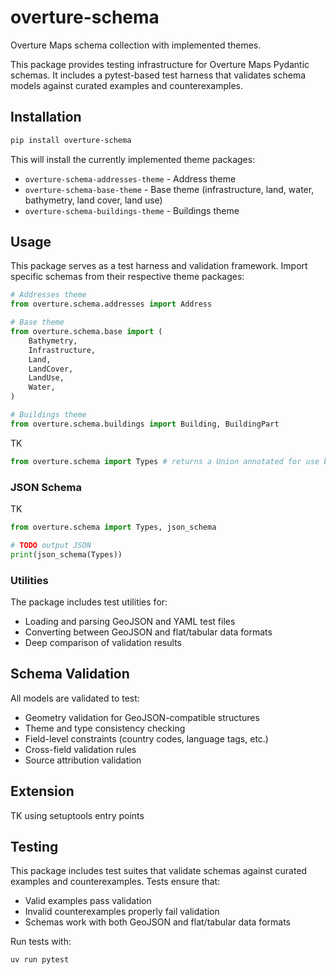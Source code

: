 # overture-schema

Overture Maps schema collection with implemented themes.

This package provides testing infrastructure for Overture Maps Pydantic schemas. It includes a pytest-based test harness that validates schema models against curated examples and counterexamples.

## Installation

```bash
pip install overture-schema
```

This will install the currently implemented theme packages:

- `overture-schema-addresses-theme` - Address theme
- `overture-schema-base-theme` - Base theme (infrastructure, land, water, bathymetry, land cover, land use)
- `overture-schema-buildings-theme` - Buildings theme

## Usage

This package serves as a test harness and validation framework. Import specific schemas from their
respective theme packages:

```python
# Addresses theme
from overture.schema.addresses import Address

# Base theme
from overture.schema.base import (
    Bathymetry,
    Infrastructure,
    Land,
    LandCover,
    LandUse,
    Water,
)

# Buildings theme
from overture.schema.buildings import Building, BuildingPart
```

TK

```python
from overture.schema import Types # returns a Union annotated for use by Pydantic as a discriminated union
```

### JSON Schema

TK

```python
from overture.schema import Types, json_schema

# TODO output JSON
print(json_schema(Types))
```

### Utilities

The package includes test utilities for:

- Loading and parsing GeoJSON and YAML test files
- Converting between GeoJSON and flat/tabular data formats
- Deep comparison of validation results

## Schema Validation

All models are validated to test:

- Geometry validation for GeoJSON-compatible structures
- Theme and type consistency checking
- Field-level constraints (country codes, language tags, etc.)
- Cross-field validation rules
- Source attribution validation

## Extension

TK using setuptools entry points

## Testing

This package includes test suites that validate schemas against curated examples and
counterexamples. Tests ensure that:

- Valid examples pass validation
- Invalid counterexamples properly fail validation
- Schemas work with both GeoJSON and flat/tabular data formats

Run tests with:

```bash
uv run pytest
```
